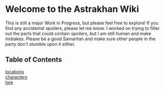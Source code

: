 # Welcome to the Astrakhan Wiki

This is still a major Work in Progress, but please feel free to explore! If you find any accidental spoilers, please let me know. I worked on trying to filter out the parts that could contain spoilers, but I am still human and make mistakes. Please be a good Samaritan and make sure other people in the party don't stumble upon it either. 

## Table of Contents

[locations](/docs/locations/locationsTOC.md)  
[characters](/docs/characters/charactersTOC.md)  
[lore](/docs/lore/loreTOC.md)
